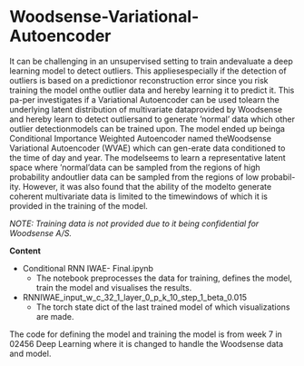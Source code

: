 # Woodsense-Variational-Autoencoder


It can be challenging in an unsupervised setting to train andevaluate a deep learning model to detect outliers. This appliesespecially if the detection of outliers is based on a predictionor reconstruction error since you risk training the model onthe outlier data and hereby learning it to predict it.  This pa-per investigates if a Variational Autoencoder can be used tolearn  the  underlying  latent  distribution  of  multivariate  dataprovided  by  Woodsense  and  hereby  learn  to  detect  outliersand to generate ’normal’ data which other outlier detectionmodels  can  be  trained  upon.    The  model  ended  up  beinga Conditional Importance Weighted Autoencoder named theWoodsense Variational Autoencoder (WVAE) which can gen-erate data conditioned to the time of day and year. The modelseems to learn a representative latent space where ’normal’data can be sampled from the regions of high probability andoutlier data can be sampled from the regions of low probabil-ity.  However, it was also found that the ability of the modelto generate coherent multivariate data is limited to the timewindows of which it is provided in the training of the model.

*NOTE: Training data is not provided due to it being confidential for Woodsense A/S.*

**Content**

- Conditional RNN IWAE- Final.ipynb
  - The notebook preprocesses the data for training, defines the model, train the model and visualises the results. 
- RNNIWAE_input_w_c_32_1_layer_0_p_k_10_step_1_beta_0.015
  - The torch state dict of the last trained model of which visualizations are made. 
  
  
The code for defining the model and training the model is from week 7 in 02456 Deep Learning where it is changed to handle the Woodsense data and model. 

